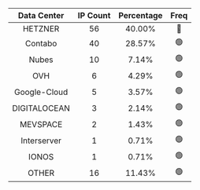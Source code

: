 | Data Center | IP Count | Percentage | Freq |
|:------------:|:--------:|:-----------:|:-----:|
| HETZNER | 56 | 40.00% | 🔴 |
| Contabo | 40 | 28.57% | 🟢 |
| Nubes | 10 | 7.14% | 🟢 |
| OVH | 6 | 4.29% | 🟢 |
| Google-Cloud | 5 | 3.57% | 🟢 |
| DIGITALOCEAN | 3 | 2.14% | 🟢 |
| MEVSPACE | 2 | 1.43% | 🟢 |
| Interserver | 1 | 0.71% | 🟢 |
| IONOS | 1 | 0.71% | 🟢 |
| OTHER | 16 | 11.43% | 🟢 |